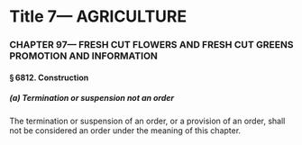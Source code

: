 
# Title 7— AGRICULTURE
### CHAPTER 97— FRESH CUT FLOWERS AND FRESH CUT GREENS PROMOTION AND INFORMATION
#### § 6812. Construction
##### (a) Termination or suspension not an order

The termination or suspension of an order, or a provision of an order, shall not be considered an order under the meaning of this chapter.
